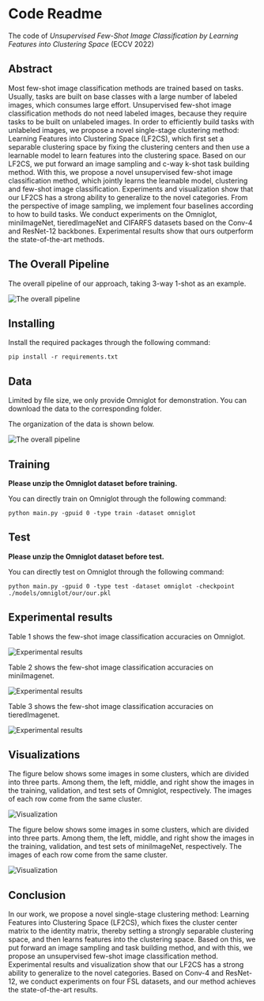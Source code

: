 # Code Readme

The code of *Unsupervised Few-Shot Image Classification by Learning Features into Clustering Space* (ECCV 2022)



## Abstract

Most few-shot image classification methods are trained based on tasks. Usually, tasks are built on base classes with a large number of labeled images, which consumes large effort. Unsupervised few-shot image classification methods do not need labeled images, because they require tasks to be built on unlabeled images. In order to efficiently build tasks with unlabeled images, we propose a novel single-stage clustering method: Learning Features into Clustering Space (LF2CS), which first set a separable clustering space by fixing the clustering centers and then use a learnable model to learn features into the clustering space. Based on our LF2CS, we put forward an image sampling and c-way k-shot task building method. With this, we propose a novel unsupervised few-shot image classification method, which jointly learns the learnable model, clustering and few-shot image classification. Experiments and visualization show that our LF2CS has a strong ability to generalize to the novel categories. From the perspective of image sampling, we implement four baselines according to how to build tasks. We conduct experiments on the Omniglot, miniImageNet, tieredImageNet and CIFARFS datasets based on the Conv-4 and ResNet-12 backbones. Experimental results show that ours outperform the state-of-the-art methods.

## The Overall Pipeline

The overall pipeline of our approach, taking 3-way 1-shot as an example.

![The overall pipeline](./readme/figure2.png)



## Installing

Install the required packages through the following command:
```
pip install -r requirements.txt
```



## Data

Limited by file size, we only provide Omniglot for demonstration. You can download the data to the corresponding folder. 

The organization of the data is shown below.

![The overall pipeline](./readme/data.png)



## Training

**Please unzip the Omniglot dataset before training.**

You can directly train on Omniglot through the following command:

```
python main.py -gpuid 0 -type train -dataset omniglot
```



## Test

**Please unzip the Omniglot dataset before test.**

You can directly test on Omniglot through the following command:

```
python main.py -gpuid 0 -type test -dataset omniglot -checkpoint ./models/omniglot/our/our.pkl
```



## Experimental results

Table 1 shows the few-shot image classification accuracies on Omniglot.

![Experimental results](./readme/result_omniglot.png)

Table 2 shows the few-shot image classification accuracies on miniImagenet.

![Experimental results](./readme/result_miniimagenet.png)

Table 3 shows the few-shot image classification accuracies on tieredImagenet.

![Experimental results](./readme/result_tieredimagenet.png)



## Visualizations

The figure below shows some images in some clusters, which are divided into three parts. Among them, the left, middle, and right show the images in the training, validation, and test sets of Omniglot, respectively. The images of each row come from the same cluster.

![Visualization](./readme/vis_omniglot.png)



The figure below shows some images in some clusters, which are divided into three parts. Among them, the left, middle, and right show the images in the training, validation, and test sets of miniImageNet, respectively. The images of each row come from the same cluster.

![Visualization](./readme/vis_miniimagenet.png)



## Conclusion


In our work, we propose a novel single-stage clustering method: Learning Features into Clustering Space (LF2CS), which fixes the cluster center matrix to the identity matrix, thereby setting a strongly separable clustering space, and then learns features into the clustering space. Based on this, we put forward an image sampling and task building method, and with this, we propose an unsupervised few-shot image classification method. Experimental results and visualization show that our LF2CS has a strong ability to generalize to the novel categories. Based on Conv-4 and ResNet-12, we conduct experiments on four FSL datasets, and our method achieves the state-of-the-art results.


